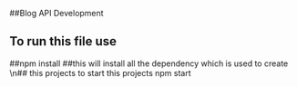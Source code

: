 ##Blog API Development 

## To run this file use
##npm install 
##this will install all the dependency which is used to create \n## this projects
to start this projects 
npm start
